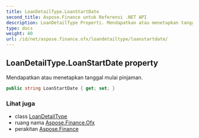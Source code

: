 ```yaml
---
title: LoanDetailType.LoanStartDate
second_title: Aspose.Finance untuk Referensi .NET API
description: LoanDetailType Properti. Mendapatkan atau menetapkan tanggal mulai pinjaman.
type: docs
weight: 80
url: /id/net/aspose.finance.ofx/loandetailtype/loanstartdate/
---
```

## LoanDetailType.LoanStartDate property

Mendapatkan atau menetapkan tanggal mulai pinjaman.

```csharp
public string LoanStartDate { get; set; }
```

### Lihat juga

* class [LoanDetailType](../)
* ruang nama [Aspose.Finance.Ofx](../../loandetailtype/)
* perakitan [Aspose.Finance](../../../)



